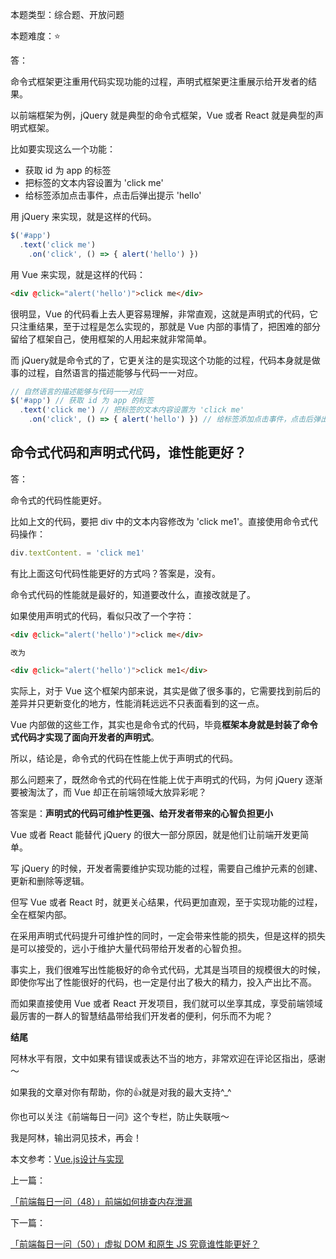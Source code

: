 本题类型：综合题、开放问题

本题难度：⭐ 

答： 

命令式框架更注重用代码实现功能的过程，声明式框架更注重展示给开发者的结果。


以前端框架为例，jQuery 就是典型的命令式框架，Vue 或者 React 就是典型的声明式框架。

比如要实现这么一个功能：

- 获取 id 为 app 的标签
- 把标签的文本内容设置为 'click me'
- 给标签添加点击事件，点击后弹出提示 'hello'

用 jQuery 来实现，就是这样的代码。

```js
$('#app')
  .text('click me')
    .on('click', () => { alert('hello') })
```

用 Vue 来实现，就是这样的代码：

```html
<div @click="alert('hello')">click me</div>
```

很明显，Vue 的代码看上去人更容易理解，非常直观，这就是声明式的代码，它只注重结果，至于过程是怎么实现的，那就是 Vue 内部的事情了，把困难的部分留给了框架自己，使用框架的人用起来就非常简单。

而 jQuery就是命令式的了，它更关注的是实现这个功能的过程，代码本身就是做事的过程，自然语言的描述能够与代码一一对应。

```js
// 自然语言的描述能够与代码一一对应
$('#app') // 获取 id 为 app 的标签
  .text('click me') // 把标签的文本内容设置为 'click me'
    .on('click', () => { alert('hello') }) // 给标签添加点击事件，点击后弹出提示 'hello'
```

## 命令式代码和声明式代码，谁性能更好？

答：

命令式的代码性能更好。

比如上文的代码，要把 div 中的文本内容修改为 'click me1'。直接使用命令式代码操作：

```js
div.textContent. = 'click me1'
```
有比上面这句代码性能更好的方式吗？答案是，没有。

命令式代码的性能就是最好的，知道要改什么，直接改就是了。

如果使用声明式的代码，看似只改了一个字符：

```html
<div @click="alert('hello')">click me</div>

改为

<div @click="alert('hello')">click me1</div>
```

实际上，对于 Vue 这个框架内部来说，其实是做了很多事的，它需要找到前后的差异并只更新变化的地方，性能消耗远远不只表面看到的这一点。

Vue 内部做的这些工作，其实也是命令式的代码，毕竟**框架本身就是封装了命令式代码才实现了面向开发者的声明式**。

所以，结论是，命令式的代码在性能上优于声明式的代码。

那么问题来了，既然命令式的代码在性能上优于声明式的代码，为何 jQuery 逐渐要被淘汰了，而 Vue 却正在前端领域大放异彩呢？

答案是：**声明式的代码可维护性更强、给开发者带来的心智负担更小**

Vue 或者 React 能替代 jQuery 的很大一部分原因，就是他们让前端开发更简单。

写 jQuery 的时候，开发者需要维护实现功能的过程，需要自己维护元素的创建、更新和删除等逻辑。

但写 Vue 或者 React 时，就更关心结果，代码更加直观，至于实现功能的过程，全在框架内部。

在采用声明式代码提升可维护性的同时，一定会带来性能的损失，但是这样的损失是可以接受的，远小于维护大量代码带给开发者的心智负担。

事实上，我们很难写出性能极好的命令式代码，尤其是当项目的规模很大的时候，即使你写出了性能很好的代码，也一定是付出了极大的精力，投入产出比不高。

而如果直接使用 Vue 或者 React 开发项目，我们就可以坐享其成，享受前端领域最厉害的一群人的智慧结晶带给我们开发者的便利，何乐而不为呢？


**结尾**

阿林水平有限，文中如果有错误或表达不当的地方，非常欢迎在评论区指出，感谢～

如果我的文章对你有帮助，你的👍就是对我的最大支持^_^

你也可以关注《前端每日一问》这个专栏，防止失联哦～

我是阿林，输出洞见技术，再会！

本文参考：[Vue.js设计与实现](https://book.douban.com/subject/35768338/)

上一篇：

[「前端每日一问（48）」前端如何排查内存泄漏](https://github.com/wlllyfor/question-everyday/blob/main/Blog/48.%E5%89%8D%E7%AB%AF%E5%A6%82%E4%BD%95%E6%8E%92%E6%9F%A5%E5%86%85%E5%AD%98%E6%B3%84%E6%BC%8F.md)

下一篇：

[「前端每日一问（50）」虚拟 DOM 和原生 JS 究竟谁性能更好？](https://github.com/wlllyfor/question-everyday/blob/main/Blog/50.%E8%99%9A%E6%8B%9F%20DOM%20%E5%92%8C%E5%8E%9F%E7%94%9F%20JS%20%E7%A9%B6%E7%AB%9F%E8%B0%81%E6%80%A7%E8%83%BD%E6%9B%B4%E5%A5%BD%EF%BC%9F.md)